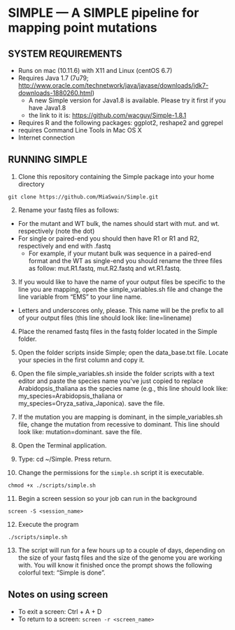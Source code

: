 # SIMPLE — A SIMPLE pipeline for mapping point mutations

## SYSTEM REQUIREMENTS
- Runs on mac (10.11.6) with X11 and Linux (centOS 6.7)
- Requires Java 1.7 (7u79; http://www.oracle.com/technetwork/java/javase/downloads/jdk7-downloads-1880260.html)
  - A new Simple version for Java1.8 is available. Please try it first if you have Java1.8
  - the link to it is: https://github.com/wacguy/Simple-1.8.1
- Requires R and the following packages: ggplot2, reshape2 and ggrepel
- requires Command Line Tools in Mac OS X
- Internet connection

## RUNNING SIMPLE
1. Clone this repository containing the Simple package into your home directory
```
git clone https://github.com/MiaSwain/Simple.git
```

2. Rename your fastq files as follows:
  - For the mutant and WT bulk, the names should start with mut. and wt. respectively (note the dot)
  - For single or paired-end you should then have R1 or R1 and R2, respectively and end with .fastq
    - For example, if your mutant bulk was sequence in a paired-end format and the WT as single-end you should rename the three files as follow: mut.R1.fastq, mut.R2.fastq and wt.R1.fastq.

3. If you would like to have the name of your output files be specific to the line you are mapping, open the simple_variables.sh file and change the line variable from “EMS” to your line name.
  - Letters and underscores only, please. This name will be the prefix to all of your output files (this line should look like: line=linename)

4. Place the renamed fastq files in the fastq folder located in the Simple folder.

5. Open the folder scripts inside Simple; open the data_base.txt file. Locate your species in the first column and copy it. 

6. Open the file simple_variables.sh inside the folder scripts with a text editor and paste the species name you've just copied to replace Arabidopsis_thaliana as the species name (e.g., this line should look like: my_species=Arabidopsis_thaliana or my_species=Oryza_sativa_Japonica). save the file.

7. If the mutation you are mapping is dominant, in the simple_variables.sh file, change the mutation from recessive to dominant. This line should look like: mutation=dominant. save the file.

8. Open the Terminal application.

9. Type: cd ~/Simple. Press return.

10. Change the permissions for the `simple.sh` script it is executable.
```
chmod +x ./scripts/simple.sh
```

11. Begin a screen session so your job can run in the background
```
screen -S <session_name>
```

12. Execute the program
```
./scripts/simple.sh
```

13. The script will run for a few hours up to a couple of days, depending on the size of your fastq files and the size of the genome you are working with. You will know it finished once the prompt shows the following colorful text: “Simple is done”.

## Notes on using screen
- To exit a screen: Ctrl + A + D
- To return to a screen: `screen -r <screen_name>`



